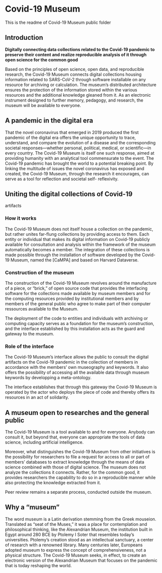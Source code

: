 # Covid-19 Museum

This is the readme of Covid-19 Museum public folder

## Introduction

**Digitally connecting data collections related to the Covid-19 pandemic
to preserve their content and realize reproducible analysis of it
through open science for the common good**

 Based on the principles of open
science, open data, and reproducible research, the Covid-19 Museum
connects digital collections housing information related to SARS-CoV-2
through software installable on any resource for archiving or
calculation. The museum’s distributed architecture ensures the
protection of the information stored within the various resources and
the additional knowledge gleaned from it. As an electronic instrument
designed to further memory, pedagogy, and research, the museum will be
available to everyone.

## A pandemic in the digital era

That the novel coronavirus that emerged in 2019 produced the first
pandemic of the digital era offers the unique opportunity to trace,
understand, and compare the evolution of a disease and the corresponding
societal responses—whether personal, political, medical, or
scientific—in every country. The Covid-19 Museum is itself one such
response, aimed at providing humanity with an analytical tool
commensurate to the event. The Covid-19 pandemic has brought the world
to a potential breaking point. By linking the multitude of issues the
novel coronavirus has exposed and created, the Covid-19 Museum, through
the research it encourages, can serve as a tool for reflection and
societal self- reflexivity. 

## Uniting the digital collections of Covid-19
artifacts

### How it works

The Covid-19 Museum does not itself house a collection on the pandemic,
but rather unites far-flung collections by providing access to them.
Each entity or individual that makes its digital information on Covid-19
publicly available for consultation and analysis within the framework of
the museum automatically becomes a member. The integration of these
collections is made possible through the installation of software
developed by the Covid-19 Museum, named the [CaMPA] and based on Harvard Dataverse. 

### Construction of the museum 

The construction of the
Covid-19 Museum revolves around the manufacture of a piece, or “brick,”
of open source code that provides the interfacing software for the
collections made available by museum members and for the computing
resources provided by institutional members and by members of the
general public who agree to make part of their computer ressources available to the Museum. 

The deployment of the code to entities and
individuals with archiving or computing capacity serves as a foundation
for the museum’s construction, and the interface established by this
installation acts as the guard and gateway to the museum.

### Role of the interface 

The Covid-19 Museum’s interface allows the
public to consult the digital artifacts on the Covid-19 pandemic in the
collection of members in accordance with the members’ own museography
and keywords. It also offers the possibility of accessing all the
available data through museum keywords by developping a meta-ontology. 

The interface establishes that
through this gateway the Covid-19 Museum is operated by the actor who
deploys the piece of code and thereby offers its resources in an act of
solidarity. 

## A museum open to researches and the general public 

The
Covid-19 Museum is a tool available to and for everyone. Anybody can
consult it, but beyond that, everyone can appropriate the tools of data
science, including artificial intelligence. 

Moreover, what distinguishes
the Covid-19 Museum from other initiatives is the possibility for
researchers to file a request for access to all or part of members’
databases to extract knowledge through the means of data science
combined with those of digital science. The museum does not analyze the
collections it connects. Rather, for the common good, it provides
researchers the capability to do so in a reproducible manner while also
protecting the knowledge extracted from it. 

Peer review remains a
separate process, conducted outside the museum. 

## Why a “museum” 

The word
museum is a Latin derivation stemming from the Greek mouseion.
Translated as “seat of the Muses,” it was a place for contemplation and
philosophical thinking, like the Alexandrian Museum, the institution
built in Egypt around 280 BCE by Ptolemy I Soter that resembles today’s
universities. Ptolemy’s creation stood as an intellectual sanctuary, a
center of research with a renowned library. Many centuries later,
Europeans adopted museum to express the concept of comprehensiveness,
not a physical structure. The Covid-19 Museum seeks, in effect, to
create an electronic version of the Alexandrian Museum that focuses on
the pandemic that is today reshaping the world.
